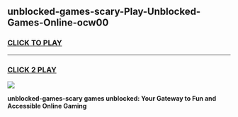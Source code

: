 
## unblocked-games-scary-Play-Unblocked-Games-Online-ocw00
<h3>
<a href="https://premium76.site?title=unblocked-games-scary&ref=25A">CLICK TO PLAY</a></h3>
<hr>

<h3>
<a href="https://premium76.site?title=unblocked-games-scary&ref=25A">CLICK 2 PLAY</a>
  
</h3>

<a href="https://premium76.site?title=unblocked-games-scary&ref=25A"><img src="https://clearcache.store/games.png"></a>


**unblocked-games-scary games unblocked: Your Gateway to Fun and Accessible Online Gaming**
